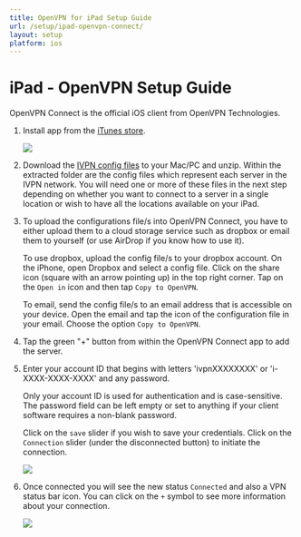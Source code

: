 ```yaml
---
title: OpenVPN for iPad Setup Guide
url: /setup/ipad-openvpn-connect/
layout: setup
platform: ios
---
```

# iPad - OpenVPN Setup Guide

OpenVPN Connect is the official iOS client from OpenVPN Technologies.

1.  Install app from the [iTunes store](https://apps.apple.com/us/app/openvpn-connect/id590379981).

    ![](/images-static/uploads/install-openvpn-connect-ipad-010-800x600.jpg)

2.  Download the [IVPN config files](/releases/config/ivpn-openvpn-config.zip) to your Mac/PC and unzip. Within the extracted folder are the config files which represent each server in the IVPN network. You will need one or more of these files in the next step depending on whether you want to connect to a server in a single location or wish to have all the locations available on your iPad.

3.  To upload the configurations file/s into OpenVPN Connect, you have to either upload them to a cloud storage service such as dropbox or email them to yourself (or use AirDrop if you know how to use it).

    To use dropbox, upload the config file/s to your dropbox account. On the iPhone, open Dropbox and select a config file. Click on the share icon (square with an arrow pointing up) in the top right corner. Tap on the `Open in` icon and then tap `Copy to OpenVPN`.

    To email, send the config file/s to an email address that is accessible on your device. Open the email and tap the icon of the configuration file in your email. Choose the option `Copy to OpenVPN`.

4.  Tap the green "+" button from within the OpenVPN Connect app to add the server.

5.  Enter your account ID that begins with letters 'ivpnXXXXXXXX' or 'i-XXXX-XXXX-XXXX' and any password.

    <div markdown="1" class="notice notice--info">
    Only your account ID is used for authentication and is case-sensitive. The password field can be left empty or set to anything if your client software requires a non-blank password.
    </div>

    Click on the `save` slider if you wish to save your credentials. Click on the `Connection` slider (under the disconnected button) to initiate the connection.

    ![](/images-static/uploads/install-openvpn-connect-ipad-070-800x600.jpg)

6.  Once connected you will see the new status `Connected` and also a VPN status bar icon. You can click on the `+` symbol to see more information about your connection.

    ![](/images-static/uploads/install-openvpn-connect-ipad-080-800x600.jpg)
